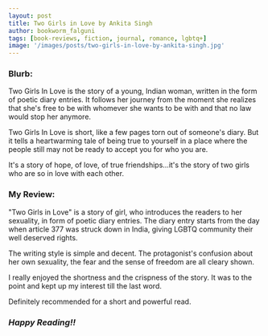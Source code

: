 ```yaml
---
layout: post
title: Two Girls in Love by Ankita Singh
author: bookworm_falguni
tags: [book-reviews, fiction, journal, romance, lgbtq+]
image: '/images/posts/two-girls-in-love-by-ankita-singh.jpg'
---
```

### **Blurb:**
Two Girls In Love is the story of a young, Indian woman, written in the form of poetic diary entries. It follows her journey from the moment she realizes that she's free to be with whomever she wants to be with and that no law would stop her anymore.

Two Girls In Love is short, like a few pages torn out of someone's diary. But it tells a heartwarming tale of being true to yourself in a place where the people still may not be ready to accept you for who you are.

It's a story of hope, of love, of true friendships...it's the story of two girls who are so in love with each other.

### **My Review:**
"Two Girls in Love" is a story of girl, who introduces the readers to her sexuality, in form of poetic diary entries. The diary entry starts from the day when article 377 was struck down in India, giving LGBTQ community their well deserved rights.

The writing style is simple and decent. The protagonist's confusion about her own sexuality, the fear and the sense of freedom are all cleary shown.

I really enjoyed the shortness and the crispness of the story. It was to the point and kept up my interest till the last word.

Definitely recommended for a short and powerful read.

### ***Happy Reading!!***
